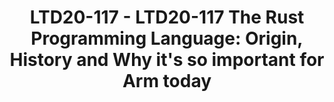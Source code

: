 ---
categories:
- ltd20
description: '<strong>To join this session live please go to:</strong><br><ul><li>YouTube:
  <a data-saferedirecturl="https://www.google.com/url?q=https://youtu.be/PFQdsAoxQjo&source=gmail&ust=1584481372166000&usg=AFQjCNEaHD7pbM7zG_P6qVfLUp1t25kjHQ"
  href="https://youtu.be/PFQdsAoxQjo" target="_blank">https://youtu.be/PFQdsAoxQjo</a></li><li>Zoom:
  <a data-saferedirecturl="https://www.google.com/url?q=https://zoom.us/j/979251096?pwd%3Dd1VOZVF3TDVGaW1BYXVNeUl3WDk5QT09&source=gmail&ust=1584481372167000&usg=AFQjCNEbwp1MgK5ehMTqiYrSaWesNvUPgw"
  href="https://zoom.us/j/979251096?pwd=d1VOZVF3TDVGaW1BYXVNeUl3WDk5QT09" target="_blank">https://zoom.us/j/979251096?pwd=d1VOZVF3TDVGaW1BYXVNeUl3WDk5QT09</a></li></ul>Description:<br>Rust
  is a modern programming language designed from its inception to solve whole classes
  of problems that contribute to safety and security vulnerabilities. That, without
  sacrificing expressiveness, programmer convenience, performance and inter-operability
  with legacy code.<br><br>Today Rust is rapidly turning into the first choice for
  developing code intended to run in high performance, concurrent and safety critical
  environments. This is happening at all layers of the software stack including firmware,
  TEEs, OS kernels, web frameworks, the lot with contributions from all the usual
  (big) suspect organisations.<br><br>The story of the inception, design, development,
  evolution and uptake of Rust is a very interesting tale that sheds light on the
  real problems facing programming in the large in the face of today''s safety and
  security landscape.<br><br>In this joint talk by Florian Gilcher (from Ferrous Systems
  and a member of the Rust language core team) and Robin Randhawa (from Arm, a long
  time friend of Linaro who focuses on the intersection of open source and safety)
  the audience will learn about the motivations and history of Rust, how it manages
  to do what it does and the plans for making Arm support in Rust be best in class.'
image:
  featured: 'true'
  path: https://static.linaro.org/connect/ltd20/images/LTD20-117.png
session_id: LTD20-117
session_room: Track 1 [Tuesday]
session_slot:
  end_time: 2020-03-24 14:20
  start_time: 2020-03-24 13:30
session_speakers:
- speaker_bio: Robin works for Arm and dabbles in operating system stacks and systems
    programming languages.&lt;br&gt;&lt;br&gt;Robin is a part of Arm\\\&#39;s system
    software architecture team at Cambridge, UK.&lt;br&gt;&lt;br&gt;His primary focus
    is open source software used in safety critical domains. He spends his time working
    with system software and hardware designers to find ways in which Arm\\\&#39;s
    safety conscious partners can benefit from open source software.
  speaker_company: Arm
  speaker_image: http://avatars.sched.co/4/96/7250040/avatar.jpg.320x320px.jpg?7c6
  speaker_name: Robin Randhawa
  speaker_position: Technical Director
  speaker_role: attendee, speaker
session_track: Security
tag: session
tags: Security
title: 'LTD20-117 - LTD20-117 The Rust Programming Language: Origin, History and Why
  it''s so important for Arm today'
---